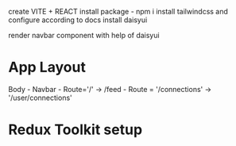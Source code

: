 create VITE + REACT
install package - npm i
install tailwindcss and configure according to docs
install daisyui

render navbar component with help of daisyui





# App Layout
Body
    - Navbar
    - Route='/' -> /feed
    - Route = '/connections' -> '/user/connections'
    



# Redux Toolkit setup
